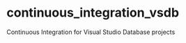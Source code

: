 continuous_integration_vsdb
===========================

Continuous Integration for Visual Studio Database projects
